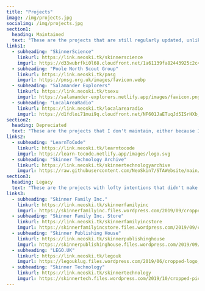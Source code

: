 ```yaml
---
title: "Projects"
image: /img/projects.jpg
socialimg: /img/projects.jpg
section1:
  heading: Maintained
  text: "These are the projects that are still regularly updated, unlike others..."
links1:
  - subheading: "SkinnerScience"
    linkurl: https://link.neoski.tk/skinnerscience
    imgurl: https://d33wubrfki0l68.cloudfront.net/1a61139fa82443925c2c41e459157345218b8a5b/9d160/favicon.svg
  - subheading: "Poole North Scout Group"
    linkurl: https://link.neoski.tk/pnsg
    imgurl: https://pnsg.org.uk/images/favicon.webp
  - subheading: "Salamander Explorers"
    linkurl: https://link.neoski.tk/tsexu
    imgurl: https://salamander-explorers.netlify.app/images/favicon.png
  - subheading: "LocalAreaRadio"
    linkurl: https://link.neoski.tk/localarearadio
    imgurl: https://d1fdloi71mui9q.cloudfront.net/NF601JaETuqJd5ISrHXb_8xzJzduraasoNPLe
section2:
  heading: Depreciated
  text: "These are the projects that I don't maintain, either because I've given up or, yeah, I've given up..."
links2:
  - subheading: "LearnToCode"
    linkurl: https://link.neoski.tk/learntocode
    imgurl: https://learn-tocode.netlify.app/images/logo.svg
  - subheading: "Skinner Technology Archive"
    linkurl: https://link.neoski.tk/skinnertechnologyarchive
    imgurl: https://raw.githubusercontent.com/NeoSkin7/STAWebsite/main/IMAGES/FAVICON.PNG
section3:
  heading: Legacy
  text: "These are the projects with lofty intentions that didn't make it through the bumpy alpha process. Some of them were intended as businesses offering services, which are of course unavailable. Overall, these are market flops and diabolical messes by the looks of it."
links3:
  - subheading: "Skinner Family Inc."
    linkurl: https://link.neoski.tk/skinnerfamilyinc
    imgurl: https://skinnerfamilyinc.files.wordpress.com/2019/09/cropped-logo_transparent_lightbulb.png
  - subheading: "Skinner Family Inc. Store"
    linkurl: https://link.neoski.tk/skinnerfamilyincstore
    imgurl: https://skinnerfamilyincstore.files.wordpress.com/2019/09/cropped-logo_transparent_lightbulb.png
  - subheading: "Skinner Publishing House"
    linkurl: https://link.neoski.tk/skinnerpublishinghouse
    imgurl: https://skinnerpublishinghouse.files.wordpress.com/2019/09/cropped-logo_transparent_lightbulb.png
  - subheading: "LEGO.UK"
    linkurl: https://link.neoski.tk/legouk
    imgurl: https://legouklug.files.wordpress.com/2019/06/cropped-logo_transparent1-1.png
  - subheading: "Skinner Technology"
    linkurl: https://link.neoski.tk/skinnertechnology
    imgurl: https://skinnertech.files.wordpress.com/2019/10/cropped-picture11.png
---
```

